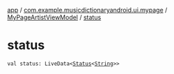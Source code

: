 [app](../../index.md) / [com.example.musicdictionaryandroid.ui.mypage](../index.md) / [MyPageArtistViewModel](index.md) / [status](./status.md)

# status

`val status: LiveData<`[`Status`](../../com.example.musicdictionaryandroid.ui.util/-status/index.md)`<`[`String`](https://kotlinlang.org/api/latest/jvm/stdlib/kotlin/-string/index.html)`>>`